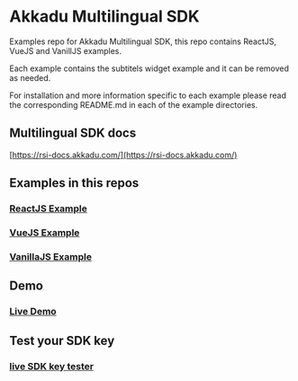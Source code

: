 # Akkadu Multilingual SDK
Examples repo for Akkadu Multilingual SDK, this repo contains ReactJS, VueJS and VanillJS examples.

Each example contains the subtitels widget example and it can be removed as needed.

For installation and more information specific to each example please read the corresponding README.md in each of the example directories.

## Multilingual SDK docs
[https://rsi-docs.akkadu.com/](https://rsi-docs.akkadu.com/)

## Examples in this repos
### [ReactJS Example](https://github.com/Akkadu/multilingual-sdk-examples/react-example)
### [VueJS Example](https://github.com/Akkadu/multilingual-sdk-examples/vue-example)
### [VanillaJS Example](https://github.com/Akkadu/multilingual-sdk-examples/vanillajs-example)

## Demo
### [Live Demo](https://rsi-akkadu-react-demo.netlify.app/interpretation-player)

## Test your SDK key
### [live SDK key tester](https://rsi-akkadu-react-demo.netlify.app/sdk-key-tester)